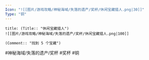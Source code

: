 ```yaml
---
Icon: "![[图片/游戏攻略/神秘海域/失落的遗产/奖杯/休闲宝藏猎人.png|30]]"
Type: "铜"
---
```

```ad-common-bronze-trophy
title: (Title:: "休闲宝藏猎人")
![[图片/游戏攻略/神秘海域/失落的遗产/奖杯/休闲宝藏猎人.png|100]]

(Comment:: "找到 5 个宝藏")
```

#神秘海域/失落的遗产/奖杯 #奖杯 #铜
